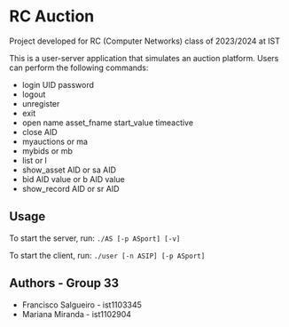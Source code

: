 # RC Auction
Project developed for RC (Computer Networks) class of 2023/2024 at IST

This is a user-server application that simulates an auction platform.
Users can perform the following commands:

- login UID password
- logout
- unregister
- exit
- open name asset_fname start_value timeactive
- close AID
- myauctions or ma
- mybids or mb
- list or l
- show_asset AID  or sa AID
- bid AID value or b AID value
- show_record AID  or sr AID

## Usage

To start the server, run: `./AS [-p ASport] [-v]`

To start the client, run: `./user [-n ASIP] [-p ASport]`

## Authors - Group 33
- Francisco Salgueiro - ist1103345
- Mariana Miranda - ist1102904
